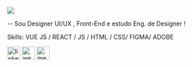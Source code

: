 ![](	https://s4.aconvert.com/convert/p3r68-cdx67/a8f5m-eu7pg.gif)

-- Sou Designer UI/UX , Front-End e estudo Eng. de Designer !



Skills: VUE JS / REACT / JS / HTML / CSS/ FIGMA/ ADOBE






[<img src='https://cdn.jsdelivr.net/npm/simple-icons@3.0.1/icons/linkedin.svg' alt='linkedin' height='30'>](https://www.linkedin.com/in/https://www.linkedin.com/in/g%C3%A9rsyka-gregorio//)  [<img src='https://cdn.jsdelivr.net/npm/simple-icons@3.0.1/icons/icloud.svg' alt='website' height='30'>](https://dribbble.com/KYNHA)  [<img src='https://cdn.jsdelivr.net/npm/simple-icons@3.0.1/icons/medium.svg' alt='medium' height='30'>](https://medium.com/@gersykacarollyne)  





